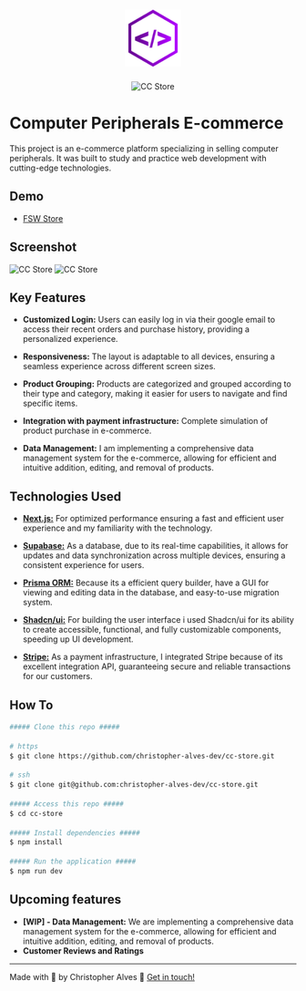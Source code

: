 <h1 align="center">
  <img alt="ChrisCode Dev" title="ChrisCode Dev" src="public/logo.png" width="100px" />
</h1>

<p align="center">
  <img alt="CC Store" title="FSW Store" src="https://pub-11426a046d4e420fb71ed0b7100145b5.r2.dev/fsw-store-logo.png" width="150px" />
</p>

# Computer Peripherals E-commerce

This project is an e-commerce platform specializing in selling computer peripherals. It was built to study and practice web development with cutting-edge technologies. 

## Demo
- [FSW Store](https://cc-fsw-store.vercel.app/)

## Screenshot
<p>
  <img alt="CC Store" title="FSW Store" src="https://pub-11426a046d4e420fb71ed0b7100145b5.r2.dev/screenshot-mobile.png" width="150px" />
  <img alt="CC Store" title="FSW Store" src="https://pub-11426a046d4e420fb71ed0b7100145b5.r2.dev/screenshot-desktop.jpeg" width="150px" />
</p>


## Key Features

- **Customized Login:** Users can easily log in via their google email to access their recent orders and purchase history, providing a personalized experience.

- **Responsiveness:** The layout is adaptable to all devices, ensuring a seamless experience across different screen sizes.

- **Product Grouping:** Products are categorized and grouped according to their type and category, making it easier for users to navigate and find specific items.

- **Integration with payment infrastructure:** Complete simulation of product purchase in e-commerce. 

- **Data Management:** I am implementing a comprehensive data management system for the e-commerce, allowing for efficient and intuitive addition, editing, and removal of products.

## Technologies Used

- **[Next.js:](https://nextjs.org/)** For optimized performance ensuring a fast and efficient user experience and my familiarity with the technology.

- **[Supabase:](https://supabase.com/)** As a database, due to its real-time capabilities, it allows for updates and data synchronization across multiple devices, ensuring a consistent experience for users.

- **[Prisma ORM:](https://www.prisma.io/)** Because its a efficient query builder, have a GUI for viewing and editing data in the database, and easy-to-use migration system.

- **[Shadcn/ui:](https://ui.shadcn.com/)** For building the user interface i used Shadcn/ui for its ability to create accessible, functional, and fully customizable components, speeding up UI development.

- **[Stripe:](https://stripe.com/br)** As a payment infrastructure, I integrated Stripe because of its excellent integration API, guaranteeing secure and reliable transactions for our customers.

## How To

```bash
##### Clone this repo #####

# https
$ git clone https://github.com/christopher-alves-dev/cc-store.git

# ssh
$ git clone git@github.com:christopher-alves-dev/cc-store.git

##### Access this repo #####
$ cd cc-store

##### Install dependencies #####
$ npm install

##### Run the application #####
$ npm run dev
```

## Upcoming features

- **[WIP] - Data Management:** We are implementing a comprehensive data management system for the e-commerce, allowing for efficient and intuitive addition, editing, and removal of products.
- **Customer Reviews and Ratings**

---

Made with 💙 by Christopher Alves :wave: [Get in touch!](https://www.linkedin.com/in/chrisleoalves/)
